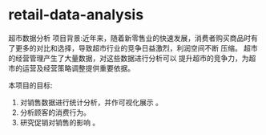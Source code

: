 # retail-data-analysis
超市数据分析
项目背景:近年来，随着新零售业的快速发展，消费者购买商品时有 了更多的对比和选择，导致超市行业的竞争日益激烈，利润空间不断 压缩。 超市的经营管理产生了大量数据，对这些数据进行分析可以 提升超市的竞争力，为超市的运营及经营策略调整提供重要依据。

本项目的目标:
1. 对销售数据进行统计分析，并作可视化展示 。 
2. 分析顾客的消费行为。
3. 研究促销对销售的影响 。
